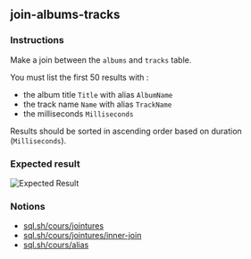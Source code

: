 ## join-albums-tracks

### Instructions

Make a join between the `albums` and `tracks` table.

You must list the first 50 results with :

- the album title `Title` with alias `AlbumName`
- the track name `Name` with alias `TrackName`
- the milliseconds `Milliseconds`

Results should be sorted in ascending order based on duration (`Milliseconds`).

### Expected result

![Expected Result](https://thomaslenaour.github.io/ytrack/subjects/join-albums-tracks/expected.png)

### Notions

- [sql.sh/cours/jointures](https://sql.sh/cours/jointures)
- [sql.sh/cours/jointures/inner-join](https://sql.sh/cours/jointures/inner-join)
- [sql.sh/cours/alias](https://sql.sh/cours/alias)
